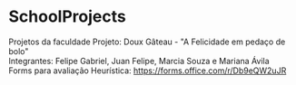 # SchoolProjects
  Projetos da faculdade
  Projeto: Doux Gâteau - "A Felicidade em pedaço de bolo"  
  Integrantes: Felipe Gabriel, Juan Felipe, Marcia Souza e Mariana Ávila  
  Forms para avaliação Heurística: https://forms.office.com/r/Db9eQW2uJR
